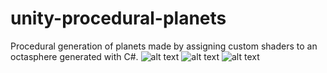 # unity-procedural-planets
Procedural generation of planets made by assigning custom shaders to an octasphere generated with C#.
![alt text](https://s4.gifyu.com/images/final_607c2c7cde7bd9005be463f3_217627.gif)
![alt text](https://s4.gifyu.com/images/final_607c36909687f000a1cfae50_856045.gif)
![alt text](https://i.imgur.com/YgYw65I.png)
